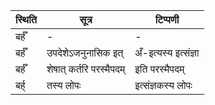 | स्थिति | सूत्र | टिप्पणी |
| ----- | ------- | ------ |
| बर्हँ | - | - |
| बर्हँ | उपदेशेऽजनुनासिक इत् | अँ-इत्यस्य इत्संज्ञा |
| बर्हँ | शेषात् कर्तरि परस्मैपदम् | इति परस्मैपदम् |
| बर्ह् | तस्य लोपः | इत्संज्ञकस्य लोपः |
